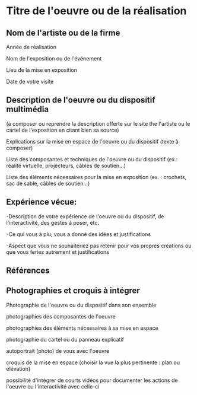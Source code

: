 # Titre de l'oeuvre ou de la réalisation

## Nom de l'artiste ou de la firme

Année de réalisation

Nom de l'exposition ou de l'événement

Lieu de la mise en exposition

Date de votre visite

## Description de l'oeuvre ou du dispositif multimédia
(à composer ou reprendre la description offerte sur le site the l'artiste ou le cartel de l'exposition en citant bien sa source)

Explications sur la mise en espace de l'oeuvre ou du dispositif (texte à composer)

Liste des composantes et techniques de l'oeuvre ou du dispositif (ex.: réalité virtuelle, projecteurs, câbles de soutien...)

Liste des éléments nécessaires pour la mise en exposition (ex. : crochets, sac de sable, câbles de soutien...)

## Expérience vécue:
-Description de votre expérience de l'oeuvre ou du dispositif, de l'interactivité, des gestes à poser, etc.

-Ce qui vous à plu, vous a donné des idées et justifications

-Aspect que vous ne souhaiteriez pas retenir pour vos propres créations ou que vous feriez autrement et justifications

## Références

## Photographies et croquis à intégrer
Photographie de l'oeuvre ou du dispositif dans son ensemble

photographies des composantes de l'oeuvre

photographies des éléments nécessaires à sa mise en espace

photographie du cartel ou du panneau explicatif

autoportrait (photo) de vous avec l'oeuvre

croquis de la mise en espace (choisir la vue la plus pertinente : plan ou élévation)

possibilité d'intégrer de courts vidéos pour documenter les actions de l'oeuvre ou l'interactivité avec celle-ci
